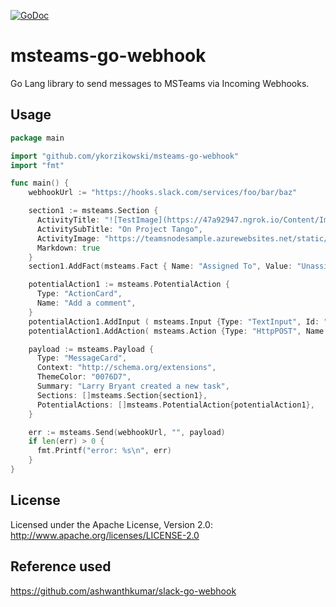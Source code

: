 [![GoDoc](https://godoc.org/github.com/ykorzikowski/msteams-go-webhook?status.svg)](https://godoc.org/github.com/ykorzikowski/msteams-go-webhook)

# msteams-go-webhook

Go Lang library to send messages to MSTeams via Incoming Webhooks.

## Usage
```go
package main

import "github.com/ykorzikowski/msteams-go-webhook"
import "fmt"

func main() {
    webhookUrl := "https://hooks.slack.com/services/foo/bar/baz"

    section1 := msteams.Section {
      ActivityTitle: "![TestImage](https://47a92947.ngrok.io/Content/Images/default.png)Larry Bryant created a new task",
      ActivitySubTitle: "On Project Tango",
      ActivityImage: "https://teamsnodesample.azurewebsites.net/static/img/image5.png",
      Markdown: true
    }
    section1.AddFact(msteams.Fact { Name: "Assigned To", Value: "Unassigned" })

    potentialAction1 := msteams.PotentialAction {
      Type: "ActionCard",
      Name: "Add a comment",
    }
    potentialAction1.AddInput ( msteams.Input {Type: "TextInput", Id: "comment", IsMultiline: false, Title: "Add a comment here for this task"})
    potentialAction1.AddAction( msteams.Action {Type: "HttpPOST", Name: "Add comment", Target: "http://..."})

    payload := msteams.Payload {
      Type: "MessageCard",
      Context: "http://schema.org/extensions",
      ThemeColor: "0076D7",
      Summary: "Larry Bryant created a new task",
      Sections: []msteams.Section{section1},
      PotentialActions: []msteams.PotentialAction{potentialAction1},
    }

    err := msteams.Send(webhookUrl, "", payload)
    if len(err) > 0 {
      fmt.Printf("error: %s\n", err)
    }
}
```

## License
Licensed under the Apache License, Version 2.0: http://www.apache.org/licenses/LICENSE-2.0

## Reference used
https://github.com/ashwanthkumar/slack-go-webhook
